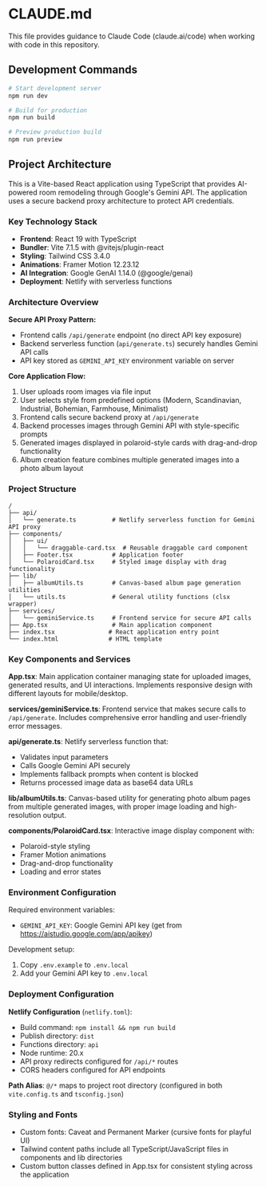 # CLAUDE.md

This file provides guidance to Claude Code (claude.ai/code) when working with code in this repository.

## Development Commands

```bash
# Start development server
npm run dev

# Build for production
npm run build

# Preview production build
npm run preview
```

## Project Architecture

This is a Vite-based React application using TypeScript that provides AI-powered room remodeling through Google's Gemini API. The application uses a secure backend proxy architecture to protect API credentials.

### Key Technology Stack
- **Frontend**: React 19 with TypeScript
- **Bundler**: Vite 7.1.5 with @vitejs/plugin-react
- **Styling**: Tailwind CSS 3.4.0
- **Animations**: Framer Motion 12.23.12
- **AI Integration**: Google GenAI 1.14.0 (@google/genai)
- **Deployment**: Netlify with serverless functions

### Architecture Overview

**Secure API Proxy Pattern:**
- Frontend calls `/api/generate` endpoint (no direct API key exposure)
- Backend serverless function (`api/generate.ts`) securely handles Gemini API calls
- API key stored as `GEMINI_API_KEY` environment variable on server

**Core Application Flow:**
1. User uploads room images via file input
2. User selects style from predefined options (Modern, Scandinavian, Industrial, Bohemian, Farmhouse, Minimalist)
3. Frontend calls secure backend proxy at `/api/generate`
4. Backend processes images through Gemini API with style-specific prompts
5. Generated images displayed in polaroid-style cards with drag-and-drop functionality
6. Album creation feature combines multiple generated images into a photo album layout

### Project Structure

```
/
├── api/
│   └── generate.ts          # Netlify serverless function for Gemini API proxy
├── components/
│   ├── ui/
│   │   └── draggable-card.tsx  # Reusable draggable card component
│   ├── Footer.tsx           # Application footer
│   └── PolaroidCard.tsx     # Styled image display with drag functionality
├── lib/
│   ├── albumUtils.ts        # Canvas-based album page generation utilities
│   └── utils.ts             # General utility functions (clsx wrapper)
├── services/
│   └── geminiService.ts     # Frontend service for secure API calls
├── App.tsx                  # Main application component
├── index.tsx               # React application entry point
└── index.html              # HTML template
```

### Key Components and Services

**App.tsx**: Main application container managing state for uploaded images, generated results, and UI interactions. Implements responsive design with different layouts for mobile/desktop.

**services/geminiService.ts**: Frontend service that makes secure calls to `/api/generate`. Includes comprehensive error handling and user-friendly error messages.

**api/generate.ts**: Netlify serverless function that:
- Validates input parameters
- Calls Google Gemini API securely
- Implements fallback prompts when content is blocked
- Returns processed image data as base64 data URLs

**lib/albumUtils.ts**: Canvas-based utility for generating photo album pages from multiple generated images, with proper image loading and high-resolution output.

**components/PolaroidCard.tsx**: Interactive image display component with:
- Polaroid-style styling
- Framer Motion animations
- Drag-and-drop functionality
- Loading and error states

### Environment Configuration

Required environment variables:
- `GEMINI_API_KEY`: Google Gemini API key (get from https://aistudio.google.com/app/apikey)

Development setup:
1. Copy `.env.example` to `.env.local`
2. Add your Gemini API key to `.env.local`

### Deployment Configuration

**Netlify Configuration** (`netlify.toml`):
- Build command: `npm install && npm run build`
- Publish directory: `dist`
- Functions directory: `api`
- Node runtime: 20.x
- API proxy redirects configured for `/api/*` routes
- CORS headers configured for API endpoints

**Path Alias**: `@/*` maps to project root directory (configured in both `vite.config.ts` and `tsconfig.json`)

### Styling and Fonts

- Custom fonts: Caveat and Permanent Marker (cursive fonts for playful UI)
- Tailwind content paths include all TypeScript/JavaScript files in components and lib directories
- Custom button classes defined in App.tsx for consistent styling across the application